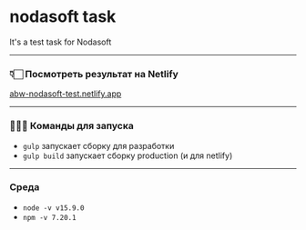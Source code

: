 # nodasoft task

It's a test task for Nodasoft

---

### 👇🏻 Посмотреть результат на Netlify
[abw-nodasoft-test.netlify.app](https://abw-nodasoft-test.netlify.app/)

---

### 👩🏻‍💻 Команды для запуска
- `gulp` запускает сборку для разработки
- `gulp build` запускает сборку production (и для netlify)

---

### Среда
- `node -v v15.9.0`
- `npm -v 7.20.1`
